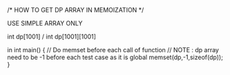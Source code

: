/* HOW TO GET DP ARRAY IN MEMOIZATION */

USE SIMPLE ARRAY ONLY

int dp[1001] / int dp[1001][1001]

in int main()
{
  // Do memset before each call of function
  // NOTE : dp array need to be -1 before each test case as it is global
  memset(dp,-1,sizeof(dp));
}
